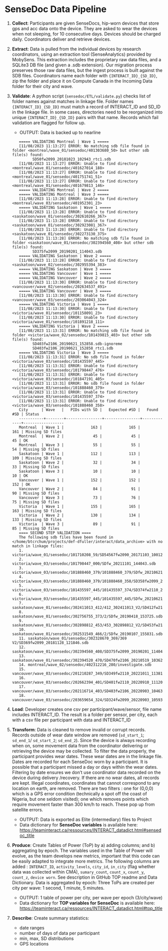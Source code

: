 # SenseDoc Data Pipeline

1. **Collect**: Participants are given SenseDocs, hip-worn devices that store gps and acc data onto the device. They are asked to wear the devices when not sleeping, for 10 consecutive days. Devices should be charged daily. Coordinators deliver and retrieve devices.
   
2. **Extract**: Data is pulled from the individual devices by research coordinators, using an extraction tool (SenseAnalytics) provided by MobySens. This extraction includes the proprietary raw data files, and a SQLite3 DB file (and given a .sdb extension). Our migration process preserves those raw data files, but the ingest process is built against the SDB files. Coordinators name each folder with `{INTERACT_ID}_{SD_ID}`, zip the folder and place it on Compute Canada in the Incoming Data folder for their city and wave.
   
3. **Validate**: A python script (`sensedoc/ETL/validate.py`) checks list of folder names against matches in linkage file. Folder names `{INTERACT_ID}_{SD_ID}` must match a record of INTERACT_ID and SD_ID in the linkage file. In some cases, directories need to be reorganized into unique `{INTERACT_ID}_{SD_ID}` pairs with that name. Records which fail validation are flagged for follow up.

   + OUTPUT: Data is backed up to nearline

   ```
      ===== VALIDATING Montreal | Wave 1 =====
      [11/08/2023 11:13:27] ERROR: No matching sdb file found in folder <montreal/wave_01/sensedoc/401303680_50> but other sdb file(s) found:
            SD50fw2099_20181023_102943_rtc1.sdb
      [11/08/2023 11:13:27] ERROR: Unable to find directory <montreal/wave_01/sensedoc/401627014_188>
      [11/08/2023 11:13:27] ERROR: Unable to find directory <montreal/wave_01/sensedoc/401751741_51>
      [11/08/2023 11:13:27] ERROR: Unable to find directory <montreal/wave_01/sensedoc/401679813_146>
      ===== VALIDATING Montreal | Wave 2 =====
      ===== VALIDATING Montreal | Wave 3 =====
      [11/08/2023 11:13:28] ERROR: Unable to find directory <montreal/wave_03/sensedoc/401952301_23>
      ===== VALIDATING Saskatoon | Wave 1 =====
      [11/08/2023 11:13:28] ERROR: Unable to find directory <saskatoon/wave_01/sensedoc/302610266_367>
      [11/08/2023 11:13:28] ERROR: Unable to find directory <saskatoon/wave_01/sensedoc/302923081_367>
      [11/08/2023 11:13:28] ERROR: Unable to find directory <saskatoon/wave_01/sensedoc/302273130_375>
      [11/08/2023 11:13:28] ERROR: No matching sdb file found in folder <saskatoon/wave_01/sensedoc/302394560_408> but other sdb file(s) found:
            SD375fw2099_20190201_114043.sdb
      ===== VALIDATING Saskatoon | Wave 2 =====
      [11/08/2023 11:13:28] ERROR: Unable to find directory <saskatoon/wave_02/sensedoc/302955394_383>
      ===== VALIDATING Saskatoon | Wave 3 =====
      ===== VALIDATING Vancouver | Wave 1 =====
      ===== VALIDATING Vancouver | Wave 2 =====
      [11/08/2023 11:13:30] ERROR: Unable to find directory <vancouver/wave_02/sensedoc/202634537_491>
      ===== VALIDATING Vancouver | Wave 3 =====
      [11/08/2023 11:13:30] ERROR: Unable to find directory <vancouver/wave_03/sensedoc/203064043_324>
      ===== VALIDATING Victoria | Wave 1 =====
      [11/08/2023 11:13:30] ERROR: Unable to find directory <victoria/wave_01/sensedoc/101158091_23>
      [11/08/2023 11:13:30] ERROR: Unable to find directory <victoria/wave_01/sensedoc/101891218_111>
      ===== VALIDATING Victoria | Wave 2 =====
      [11/08/2023 11:13:31] ERROR: No matching sdb file found in folder <victoria/wave_02/sensedoc/101439815_403> but other sdb file(s) found:
            SD403fw2106_20190621_152858.sdb-ignoreme
            SD403fw2106_20190621_152858_rtc1.sdb
      ===== VALIDATING Victoria | Wave 3 =====
      [11/08/2023 11:13:31] ERROR: No sdb file found in folder <victoria/wave_03/sensedoc/101435597_445>
      [11/08/2023 11:13:31] ERROR: Unable to find directory <victoria/wave_03/sensedoc/101798447_476>
      [11/08/2023 11:13:31] ERROR: Unable to find directory <victoria/wave_03/sensedoc/101847191_405>
      [11/08/2023 11:13:31] ERROR: No sdb file found in folder <victoria/wave_03/sensedoc/101888460_379>
      [11/08/2023 11:13:31] ERROR: Unable to find directory <victoria/wave_03/sensedoc/101435597_374>
      [11/08/2023 11:13:31] ERROR: Unable to find directory <victoria/wave_03/sensedoc/101888460_358>
      City      | Wave   |   PIDs with SD |   Expected #SD |   Found #SD | Status
      -----------+--------+----------------+----------------+-------------+------------------
      Montreal  | Wave 1 |            163 |            165 |         161 | Missing SD files
      Montreal  | Wave 2 |             45 |             45 |          45 | OK
      Montreal  | Wave 3 |             55 |             55 |          54 | Missing SD files
      Saskatoon | Wave 1 |            112 |            113 |         109 | Missing SD files
      Saskatoon | Wave 2 |             32 |             34 |          33 | Missing SD files
      Saskatoon | Wave 3 |             10 |             10 |          10 | OK
      Vancouver | Wave 1 |            152 |            152 |         152 | OK
      Vancouver | Wave 2 |             84 |             91 |          90 | Missing SD files
      Vancouver | Wave 3 |             73 |             76 |          75 | Missing SD files
      Victoria  | Wave 1 |            155 |            165 |         163 | Missing SD files
      Victoria  | Wave 2 |            130 |            134 |         133 | Missing SD files
      Victoria  | Wave 3 |             89 |             91 |          85 | Missing SD files
      ==== SECOND STEP VALIDATION ====
      The following sdb files have been found in </home/btcrchum/projects/def-dfuller/interact/data_archive> with no match in linkage files:
      1. victoria/wave_01/sensedoc/101710208_59/SD54567fw2090_20171103_100128.sdb
      2. victoria/wave_03/sensedoc/101798447_000/SDfw_20211101_144043.sdb
      3. victoria/wave_03/sensedoc/101888460_379/101888460_379/SDfw_20210621_100951.sdb
      4. victoria/wave_03/sensedoc/101888460_379/101888460_358/SD358fw2099_20210608_131927.sdb
      5. victoria/wave_03/sensedoc/101435597_445/101435597_374/SD374fw2110_20210531_171912.sdb
      6. victoria/wave_03/sensedoc/101435597_445/101435597_445/SDfw_20210621_103435.sdb
      7. saskatoon/wave_01/sensedoc/302411013_412/412_302411013_V2/SD412fw2106_20181107_160306.sdb
      8. saskatoon/wave_01/sensedoc/302756755_373/2/SDfw_20190418_153725.sdb
      9. saskatoon/wave_01/sensedoc/302898812_453/453_302898812_V2/SD453fw2106_20181106_175007.sdb
      10. saskatoon/wave_01/sensedoc/302531549_466/2/SDfw_20190107_155831.sdb
      11. saskatoon/wave_01/sensedoc/302328670_369/369 V2/SD369fw2099_20181128_121846.sdb
      12. saskatoon/wave_01/sensedoc/302394560_408/SD375fw2099_20190201_114043.sdb
      13. saskatoon/wave_01/sensedoc/302394520_470/SD470fw2106_20210519_103623.sdb
      14. montreal/wave_02/sensedoc/402312216_280/investigate.sdb
      15. vancouver/wave_03/sensedoc/201210287_349/SD349fw2110_20221011_113814.sdb
      16. vancouver/wave_03/sensedoc/202662394_401/SD401fw2110_20220910_111205.sdb
      17. vancouver/wave_03/sensedoc/202116714_403/SD403fw2106_20220903_104635.sdb
      18. vancouver/wave_03/sensedoc/203659654_324/SD324fw2099_20220903_105938.sdb
   ```
   
4. **Load**: Developer creates one csv per participant/wave/sensor, file name includes INTERACT_ID. The result is a folder per sensor, per city, each with a csv file per participant with data and INTERACT_ID

5. **Transform**: Data is cleaned to remove invalid or corrupt records. Records outside of wear date window are removed (`sd_start_1`; `sd_end_1`/ `sd_start_2`; `sd_end_2`). Since the device is always recording when on, some movement data from the coordinator delivering or retrieving the device may be collected. To filter the data properly, the participant provides wear dates. These wear dates are in the linkage file. Dates are recorded for each SenseDoc worn by a participant. It is possible that a participant missed a day or days within the wear dates. Filtering by date ensures we don’t use coordinator data recorded on the device during delivery /recovery. If there are no wear dates, all records are kept.
   Illegal coordinates, coordinates that cannot correspond to any location on earth, are removed. There are two filters : one for (0,0,0) which is a GPS error condition (technically a spot off the coast of Nigeria, but one seldom visited); one which removes points which require movement faster than 300 km/h to reach. These pop up from satellite errors.
      + OUTPUT: Data is exported as Elite (intermediary) files to Project
      + Data dictionary for **SenseDoc variables** is available here: https://teaminteract.ca/ressources/INTERACT_datadict.html#sensedoc_title 

6. **Produce**: Create Tables of Power (ToP) by a) adding columns; and b) aggregating by epoch. The variables used in the Table of Power will evolve, as the team develops new metrics, important that this code can be easily adapted to integrate more metrics. 
The following columns are added : `INTERACT_ID`, `activity_levels`, `city_id`, `in_city` (flag whether data was collected within CMA), `sumary_count`, `count_x`, `count_y`, `count_z`, `device worn`. See description in GitHub TOP readme and Data Dictionary. 
Data is aggregated by epoch: Three ToPs are created per city per wave: 1 second, 1 minute, 5 minutes.  
    + OUTPUT: 1 table of power per city, per wave per epoch (3/city/wave)
    + Data dictionary for **TOP variables for SenseDoc** is available here: https://teaminteract.ca/ressources/INTERACT_datadict.html#top_title 

7. **Describe**: Create summary statistics:
      + date ranges
      + number of days of data per participant
      + min, max, SD distributions
      + GPS locations
   

